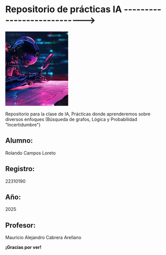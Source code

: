 # Repositorio de prácticas IA ---------------------------->

![alt-text](IA.webp "Hover text")

Repositorio para la clase de IA, Prácticas donde aprenderemos sobre diversos enfoques (Búsqueda de grafos, Lógica y Probabilidad "Incertidumbre")

## Alumno:   
Rolando Campos Loreto

## Registro: 
22310190

## Año: 
2025

## Profesor: 
Mauricio Alejandro Cabrera Arellano


**¡Gracias por ver!**

